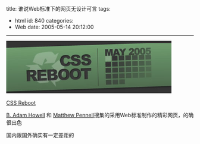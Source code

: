 title: 谁说Web标准下的网页无设计可言
tags:
  - html
id: 840
categories:
  - Web
date: 2005-05-14 20:12:00
---
![css reboot](/images/2005/05/14_12751.jpg)

[CSS Reboot](http://www.cssreboot.com/)

[B. Adam Howell](http://www.benjaminadam.com/) 和 [Matthew Pennell](http://www.thewatchmakerproject.com/)搜集的采用Web标准制作的精彩网页，的确很出色

国内跟国外确实有一定差距的